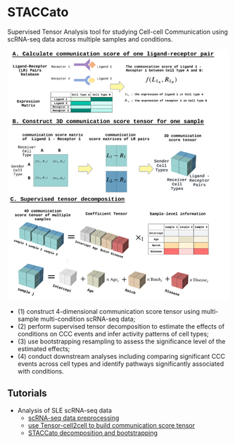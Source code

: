 # STACCato
Supervised Tensor Analysis tool for studying Cell-cell Communication using scRNA-seq data across multiple samples and conditions.

![STACCato Framework](Figure1.png)

- (1) construct 4-dimensional communication score tensor using multi-sample multi-condition scRNA-seq data; 
- (2) perform supervised tensor decomposition to estimate the effects of conditions on CCC events and infer activity patterns of cell types; 
- (3) use bootstrapping resampling to assess the significance level of the estimated effects; 
- (4) conduct downstream analyses including comparing significant CCC events across cell types and identify pathways significantly associated with conditions. 

## Tutorials

- Analysis of SLE scRNA-seq data
  - [scRNA-seq data preprocessing](Examples/SLE/Scripts/0_preproceesing.ipynb)
  - [use Tensor-cell2cell to build communication score tensor](Examples/SLE/Scripts/1_build_communication_score_tensor.ipynb)
  - [STACCato decomposition and bootstrapping](https://htmlpreview.github.io/?https://raw.githubusercontent.com/daiqile96/STACCato/main/Examples/SLE/Scripts/dcomp.html)



